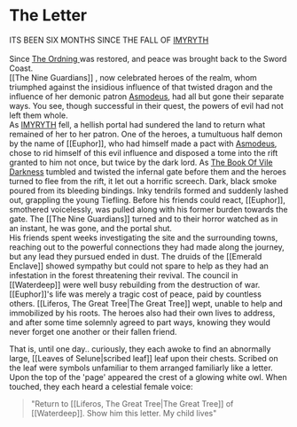 # The Letter
ITS BEEN SIX MONTHS SINCE THE FALL OF [IMYRYTH](https://forgottenrealms.fandom.com/wiki/Iymrith)<br><br>
	Since [The Ordning ](https://forgottenrealms.fandom.com/wiki/Ordning_(social_structure)) was restored, and peace was brought back to the Sword Coast.<br>
	[[The Nine Guardians]] , now celebrated heroes of the realm, whom triumphed against the insidious influence of that twisted dragon and the influence of her demonic patron [Asmodeus](https://forgottenrealms.fandom.com/wiki/Asmodeus), had all but gone their separate ways. You see, though successful in their quest, the powers of evil had not left them whole. <br>
	As [IMYRYTH](https://forgottenrealms.fandom.com/wiki/Iymrith) fell, a hellish portal had sundered the land to return what remained of her to her patron. One of the heroes, a tumultuous half demon by the name of [[Euphor]], who had himself made a pact with [Asmodeus](https://forgottenrealms.fandom.com/wiki/Asmodeus), chose to rid himself of this evil influence and disposed a tome into the rift granted to him not once, but twice by the dark lord. As [The Book Of Vile Darkness](https://forgottenrealms.fandom.com/wiki/Book_of_Vile_Darkness) tumbled and twisted the infernal gate before them and the heroes turned to flee from the rift, it let out a horrific screech. Dark, black smoke poured from its bleeding bindings. Inky tendrils formed and suddenly lashed out, grappling the young Tiefling. Before his friends could react, [[Euphor]], smothered voicelessly, was pulled along with his former burden towards the gate. The [[The Nine Guardians]] turned and to their horror watched as in an instant, he was gone, and the portal shut.<br>
	His friends spent weeks investigating the site and the surrounding towns, reaching out to the powerful connections they had made along the journey, but any lead they pursued ended in dust. The druids of the [[Emerald Enclave]] showed sympathy but could not spare to help as they had an infestation in the forest threatening their revival. The council in [[Waterdeep]] were well busy rebuilding from the destruction of war. [[Euphor]]'s life was merely a tragic cost of peace, paid by countless others. [[Liferos, The Great Tree|The Great Tree]] wept, unable to help and immobilized by his roots. The heroes also had their own lives to address, and after some time solemnly agreed to part ways, knowing they would never forget one another or their fallen friend.

That is, until one day.. curiously, they each awoke to find an abnormally large, [[Leaves of Selune|scribed leaf]]  leaf upon their chests. Scribed on the leaf were symbols unfamiliar to them arranged familiarly like a letter. Upon the top of the 'page' appeared the crest of a glowing white owl. When touched, they each heard a celestial female voice: 
>"Return to [[Liferos, The Great Tree|The Great Tree]] of [[Waterdeep]]. Show him this letter. My child lives"
